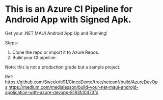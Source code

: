 # This is an Azure CI Pipeline for Android App with Signed Apk.

Get your .NET MAUI Android App Up and Running!

Steps:
1. Clone the repo or import it to Azure Repos.
2. Build your CI pipeline.

Note: this is not a production grade but a sample project.

Ref: https://github.com/Sweekriti91/CincoDemo/tree/netconf/build/AzureDevOps
     https://medium.com/medialesson/build-your-net-maui-android-application-with-azure-devops-8183fd0473fd
